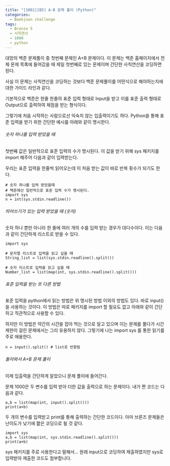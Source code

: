 ```yaml
---
title: "[1001][B5] A-B 문제 풀이 (Python)"
categories:
  - Baekjoon challenge
tags:
  - Bronze 5
  - 사칙연산
  - 1000
  - python
---
```


대망의 백준 문제풀이 중 첫번째 문제인 A+B 문제이다. 
이 문제는 백준 홈페이지에서 전체 문제 목록에 들어갔을 때 제일 첫번째로 있는 문제이며 간단한 사칙연산을 코딩하면 된다.

사실 이 문제는 사칙연산을 코딩하는 것보다 백준 문제풀이를 어떤식으로 해야하는지에 대한 가이드 라인과 같다. 

기본적으로 백준은 한줄 한줄의 표준 입력 형태로 Input을 받고 이를 표준 출력 형태로 Output으로 출력하여 체점을 받는 형식이다. 

그렇기에 처음 시작하는 사람으로선 익숙치 않는 입출력이기도 하다. Python을 통해 표준 입력을 받기 위한 간단한 예시를 아래와 같이 명시한다.



###### 숫자 하나를 입력 받았을 때

첫번째 값은 일반적으로 표준 입력의 수가 명시된다.  이 값을 받기 위해 sys 패키지를 import 해주어 다음과 같이 입력받는다. 

우리는 표준 입력을 한줄씩 읽어오는데 이 처음 받는 값이 바로 반복 횟수가 되기도 한다.

```
# 숫자 하나를 입력 받았을때
# 백준에선 일반적으로 표준 입력 수가 명시된다.
import sys
n = int(sys.stdin.readline())
```

###### 띄어쓰기가 있는 입력 받았을 때 (숫자)

숫자 하나 뿐만 아니라 한 줄에 여러 개의 수를 입력 받는 경우가 대다수이다. 이는 다음과 같이 간단하게 리스트로 받을 수 있다.

```
import sys

# 문자열 리스트로 입력을 읽고 싶을 때
String_list = list(sys.stdin.readline().split())

# 숫자 리스트로 입력을 읽고 싶을 때
Number_list = list(map(int, sys.stdin.readline().split())) 
```

###### 표준 입력을 받는 또 다른 방법

표준 입력을 python에서 읽는 방법은 위 명시된 방법 이외의 방법도 있다.  바로 input()을 사용하는 것이다. 이 방법은 따로 패키지를 import 할 필요도 없고 아래와 같이 간단하고 직관적으로 사용할 수 있다. 

하지만 이 방법은 약간의 시간을 잡아 먹는 것으로 알고 있으며 이는 문제를 풀다가 시간 제한이 걸린 문제에서는 그리 유용하지 않다. 그렇기에 나는 import sys 를 통한 읽기를 주로 애용한다.

```
n = input().split() # list로 반환됨
```

###### 돌아와서 A+B 문제 풀이

이제 입출력을 간단하게 알았으니 문제 풀이에 들어간다. 

문제 1000은 두 변수를 입력 받아 더한 값을 출력으로 하는 문제이다. 내가 짠 코드는 다음과 같다.

```
a,b = list(map(int, input().split()))
print(a+b)
```

두 개의 변수를 입력받고 print를 통해 출력하는 간단한 코드이다. 아마 브론즈 문제들은 난이도가 낮기에 짦은 코딩으로 될 것 같다. 

```
import sys
a,b = list(map(int, sys.stdin.readline().split()))
print(a+b)
```

sys 패키지를 주로 사용한다고 말해서... 원래 input으로 코딩하여 제출하였지만 sys로 입력받아 제출한 코드도 첨부합니다.